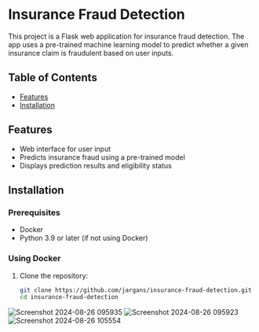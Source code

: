 # Insurance Fraud Detection

This project is a Flask web application for insurance fraud detection. The app uses a pre-trained machine learning model to predict whether a given insurance claim is fraudulent based on user inputs. 

## Table of Contents

- [Features](#features)
- [Installation](#installation)

## Features

- Web interface for user input
- Predicts insurance fraud using a pre-trained model
- Displays prediction results and eligibility status

## Installation

### Prerequisites

- Docker
- Python 3.9 or later (if not using Docker)

### Using Docker

1. Clone the repository:

   ```bash
   git clone https://github.com/jargans/insurance-fraud-detection.git
   cd insurance-fraud-detection
![Screenshot 2024-08-26 095935](https://github.com/user-attachments/assets/3e03f15b-41ac-4a93-b67c-5313425a3eb4)
![Screenshot 2024-08-26 095923](https://github.com/user-attachments/assets/c3cb7adc-201a-43a9-b2ca-f1d37f830403)
![Screenshot 2024-08-26 105554](https://github.com/user-attachments/assets/3567caff-3866-4387-9fdc-460e8f4a0d00)


